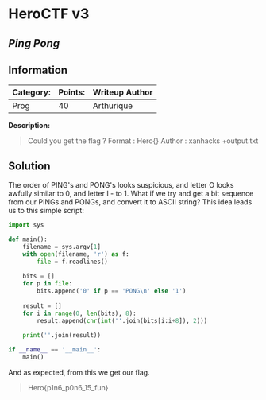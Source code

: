 # __HeroCTF v3__ 
## _Ping Pong_

## Information
**Category:** | **Points:** | **Writeup Author**
--- | --- | ---
Prog | 40 | Arthurique

**Description:** 

> Could you get the flag ?
Format : Hero{}
Author : xanhacks
+output.txt


## Solution
The order of PING's and PONG's looks suspicious, and letter O looks awfully similar to 0, and letter I - to 1.
What if we try and get a bit sequence from our PINGs and PONGs, and convert it to ASCII string?
This idea leads us to this simple script: 

```python
import sys

def main():
    filename = sys.argv[1]
    with open(filename, 'r') as f:
        file = f.readlines()
        
    bits = []
    for p in file:
        bits.append('0' if p == 'PONG\n' else '1')
    
    result = []
    for i in range(0, len(bits), 8):
        result.append(chr(int(''.join(bits[i:i+8]), 2)))
        
    print(''.join(result))

if __name__ == '__main__':
    main()
```

And as expected, from this we get our flag.


> Hero{p1n6_p0n6_15_fun}